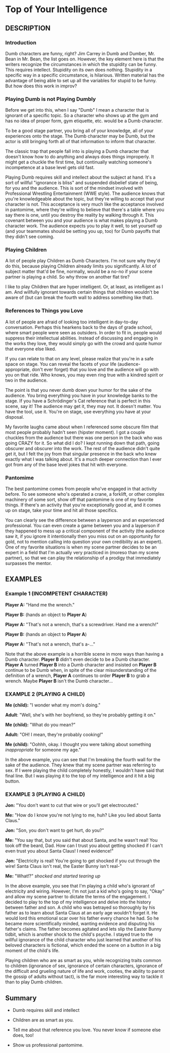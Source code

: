 ﻿# Top of Your Intelligence

## DESCRIPTION

### Introduction

Dumb characters are funny, right? Jim Carrey in Dumb and Dumber, Mr. Bean in Mr. Bean, the list goes on. However, the key element here is that the writers recognize the circumstances in which the stupidity can be funny. This requires intellect. Stupidity on its own does nothing. Stupidity in a specific way in a specific circumstance, is hilarious. Written material has the advantage of being able to set up all the variables for stupid to be funny. But how does this work in improv?

### Playing Dumb is not Playing Dumbly

Before we get into this, when I say "Dumb" I mean a character that is ignorant of a specific topic. So a character who shows up at the gym and has no idea of proper form, gym etiquette, etc. would be a Dumb character.

To be a good stage partner, you bring all of your knowledge, all of your experiences onto the stage. The Dumb character may be Dumb, but the actor is still bringing forth all of that information to inform that character. 

The classic trap that people fall into is playing a Dumb character that doesn't know how to do anything and always does things improperly. It might get a chuckle the first time, but continually watching someone's incompetence at a base level gets old fast.

Playing Dumb requires skill and intellect about the subject at hand. It's a sort of willful "ignorance is bliss" and suspended disbelief state of being, for you and the audience. This is sort of the mindset involved with Professional Wrestling Entertainment (WWE style). The audience knows that you're knowledgeable about the topic, but they're willing to accept that your character is not. This acceptance is very much like the acceptance involved in pantomime, where they're willing to believe that there's a table where you say there is one, until you destroy the reality by walking through it. This covenant between you and your audience is what makes playing a Dumb character work. The audience expects you to play it well, to set yourself up (and your teammates should be setting you up, too) for Dumb payoffs that they didn't see coming. 

### Playing Children

A lot of people play Children as Dumb Characters. I'm not sure why they'd do this, because playing Children already limits you significantly. A lot of subject matter that'd be fine, normally, would be a no-no if your scene partner is playing a child. So why throw on another flat tire?

I like to play Children that are hyper intelligent. Or, at least, as intelligent as I am. And willfully ignorant towards certain things that children wouldn't be aware of (but can break the fourth wall to address something like that).

### References to Things you Love

A lot of people are afraid of looking too intelligent in day-to-day conversation. Perhaps this hearkens back to the days of grade school, where smart people were seen as outsiders. In order to fit in, people would suppress their intellectual abilities. Instead of discussing and engaging in the works they love, they would simply go with the crowd and quote humor that everyone else liked.

If you can relate to that on any level, please realize that you're in a safe space on stage. You can reveal the facets of your life (audience-appropriate, don't ever forget) that you love and the audience will go with you on that ride. Who knows, you may even ring true with a kindred spirit or two in the audience.

The point is that you never dumb down your humor for the sake of the audience. You bring everything you have in your knowledge banks to the stage. If you have a Schrödinger's Cat reference that is perfect in this scene, say it! The audience may get it, they may not. It doesn't matter. You have the tool, use it. You're on stage, use everything you have at your disposal.

My favorite laughs came about when I referenced some obscure film that most people probably hadn't seen (hipster moment). I got a couple chuckles from the audience but there was one person in the back who was going CRAZY for it. So what did I do? I kept running down that path, going obscurer and obscurer into the work. The rest of the audience didn't quite get it, but I felt the joy from that singular presence in the back who knew exactly what I was talking about. It's a much deeper connection than I ever got from any of the base level jokes that hit with everyone.

### Pantomime

The best pantomime comes from people who've engaged in that activity before. To see someone who's operated a crane, a forklift, or other complex machinery of some sort, show off that pantomime is one of my favorite things. If there's an activity that you're exceptionally good at, and it comes up on stage, take your time and hit all those specifics. 

You can clearly see the difference between a layperson and an experienced professional. You can even create a game between you and a layperson if they happened to mess up a critical component of the activity (the audience saw it, if you ignore it intentionally then you miss out on an opportunity for gold, not to mention calling into question your own credibility as an expert). One of my favorite situations is when my scene partner decides to be an expert in a field that I'm actually very practiced in (moreso than my scene partner), so that we can play the relationship of a prodigy that immediately surpasses the mentor.

## EXAMPLES

### Example 1 (INCOMPETENT CHARACTER)

**Player A:** "Hand me the wrench."

**Player B:** (hands an object to **Player A**)

**Player A:** "That's not a wrench, that's a screwdriver. Hand me a wrench!"

**Player B:** (hands an object to **Player A**)

**Player A:** "That's not a wrench, that's a-..."

Note that the above example is a horrible scene in more ways than having a Dumb character. **Player B** didn't even decide to be a Dumb character. **Player A** turned **Player B** into a Dumb character and insisted on **Player B** continue to be Dumb when, in spite of the clear misunderstanding of the definition of a wrench, **Player A** continues to order **Player B** to grab a wrench. Maybe **Player B** isn't the Dumb character...

### EXAMPLE 2 (PLAYING A CHILD)

**Me (child):** "I wonder what my mom's doing."

**Adult**: "Well, she's with her boyfriend, so they're probably getting it on."

**Me (child):** "What do you mean?"

**Adult:** "OH! I mean, they're probably cooking!"

**Me (child):** "Oohhh, okay. I thought you were talking about something _inappropriate_ for someone my age."

In the above example, you can see that I'm breaking the fourth wall for the sake of the audience. They knew that my scene partner was referring to sex. If I were playing the child completely honestly, I wouldn't have said that final line. But I was playing it to the top of my intelligence and it hit a big button.

### EXAMPLE 3 (PLAYING A CHILD)

**Jon:** "You don't want to cut that wire or you'll get electrocuted."

**Me:** "How do I know you're not lying to me, huh? Like you lied about Santa Claus."

**Jon:** "Son, you don't want to get hurt, do you?"

**Me:** "You say that, but you said that about Santa, and he wasn't real! You took off the beard, Dad. How can I trust you about getting shocked if I can't even trust you about Santa Claus! I need evidence!"

**Jon:** "Electricity is real! You're going to get shocked if you cut through the wire! Santa Claus isn't real, the Easter Bunny isn't real-"

**Me:** "What!?" *shocked and started tearing up*

In the above example, you see that I'm playing a child who's ignorant of electricity and wiring. However, I'm not just a kid who's going to say, "Okay" and allow my scene partner to dictate the terms of the engagement. I decided to play to the top of my intelligence and delve into the history between father and son. A child who was betrayed so thoroughly by his father as to learn about Santa Claus at an early age wouldn't forget it. He would lord this emotional scar over his father every chance he had. So he became more scientifically minded, wanting evidence and disputing his father's claims. The father becomes agitated and lets slip the Easter Bunny tidbit, which is another shock to the child's psyche. I stayed true to the willful ignorance of the child character who just learned that another of his beloved characters is fictional, which ended the scene on a button in a big moment of the child's life.

Playing children who are as smart as you, while recognizing traits common to children (ignorance of sex, ignorance of certain characters, ignorance of the difficult and grueling nature of life and work, cooties, the ability to parrot the gossip of adults without tact), is the far more interesting way to tackle it than to play Dumb children.

## Summary

- Dumb requires skill and intellect

- Children are as smart as you.

- Tell me about that reference you love. You never know if someone else does, too!

- Show us professional pantomime.
